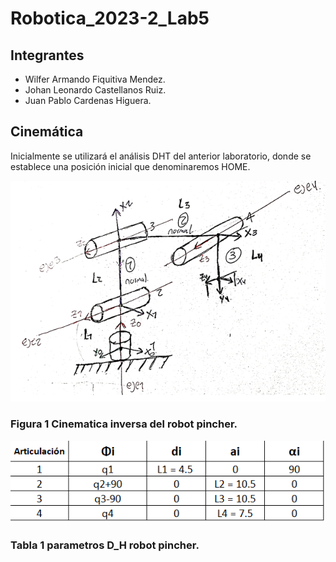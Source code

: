 # Robotica_2023-2_Lab5
## Integrantes

- Wilfer Armando Fiquitiva Mendez.
- Johan Leonardo Castellanos Ruiz.
- Juan Pablo Cardenas Higuera.

## Cinemática 

Inicialmente se utilizará el análisis DHT del anterior laboratorio, donde se establece una posición inicial que denominaremos HOME.

![](https://github.com/jcardenash99/Robotica_2023-2_Lab5/blob/main/Cinematica%20directa%20pincher.png)

### Figura 1 Cinematica inversa del robot pincher.

![](https://github.com/jcardenash99/Robotica_2023-2_Lab5/blob/main/Tabla%20D_H%20Pincher.png)

### Tabla 1 parametros D_H robot pincher.
